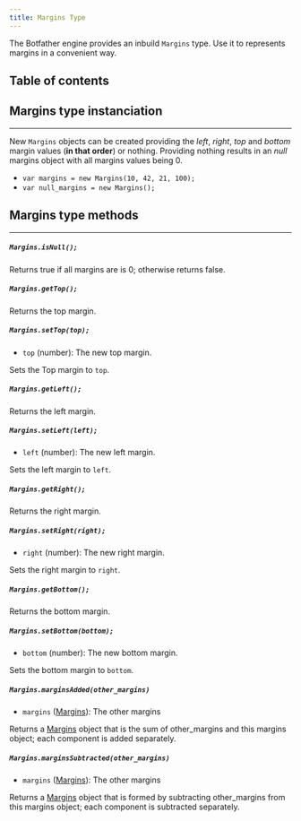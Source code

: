```yaml
---
title: Margins Type
---
```


The Botfather engine provides an inbuild `Margins` type. Use it to represents margins in a convenient way.

## Table of contents

## Margins type instanciation

---

New `Margins` objects can be created providing the _left_, _right_, _top_ and _bottom_ margin values (**in that order**) or nothing. Providing nothing results in an _null_ margins object with all margins values being 0.

- `var margins = new Margins(10, 42, 21, 100);`
- `var null_margins = new Margins();`

## Margins type methods

---

##### `Margins.isNull();`

Returns true if all margins are is 0; otherwise returns false.

##### `Margins.getTop();`

Returns the top margin.

##### `Margins.setTop(top);`

- `top` (number): The new top margin.

Sets the Top margin to `top`.

##### `Margins.getLeft();`

Returns the left margin.

##### `Margins.setLeft(left);`

- `left` (number): The new left margin.

Sets the left margin to `left`.

##### `Margins.getRight();`

Returns the right margin.

##### `Margins.setRight(right);`

- `right` (number): The new right margin.

Sets the right margin to `right`.

##### `Margins.getBottom();`

Returns the bottom margin.

##### `Margins.setBottom(bottom);`

- `bottom` (number): The new bottom margin.

Sets the bottom margin to `bottom`.

##### `Margins.marginsAdded(other_margins)`

- `margins` ([Margins](../margins)): The other margins

Returns a [Margins](../margins) object that is the sum of other_margins and this margins object; each component is added separately.

##### `Margins.marginsSubtracted(other_margins)`

- `margins` ([Margins](../margins)): The other margins

Returns a [Margins](../margins) object that is formed by subtracting other_margins from this margins object; each component is subtracted separately.
